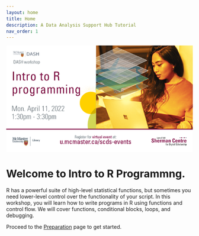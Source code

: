 ```yaml
---
layout: home
title: Home
description: A Data Analysis Support Hub Tutorial
nav_order: 1
---
```


<img src="assets/img/IntrotoRProgramming.png" alt="Workshop Title Slide" width="720">

# Welcome to Intro to R Programmng. 

R has a powerful suite of high-level statistical functions, but sometimes you need lower-level control over the functionality of your script. In this workshop, you will learn how to write programs in R using functions and control flow. We will cover functions, conditional blocks, loops, and debugging.

Proceed to the [Preparation](preparation) page to get started.
